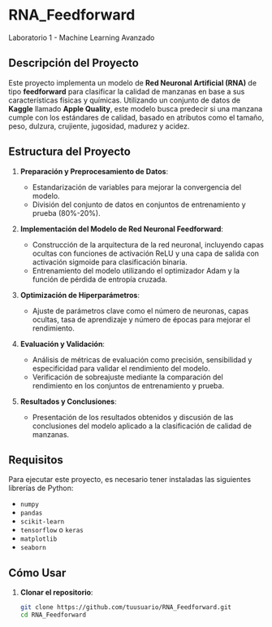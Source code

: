 # RNA_Feedforward

Laboratorio 1 - Machine Learning Avanzado

## Descripción del Proyecto

Este proyecto implementa un modelo de **Red Neuronal Artificial (RNA)** de tipo **feedforward** para clasificar la calidad de manzanas en base a sus características físicas y químicas. Utilizando un conjunto de datos de **Kaggle** llamado **Apple Quality**, este modelo busca predecir si una manzana cumple con los estándares de calidad, basado en atributos como el tamaño, peso, dulzura, crujiente, jugosidad, madurez y acidez.

## Estructura del Proyecto

1. **Preparación y Preprocesamiento de Datos**: 
   - Estandarización de variables para mejorar la convergencia del modelo.
   - División del conjunto de datos en conjuntos de entrenamiento y prueba (80%-20%).

2. **Implementación del Modelo de Red Neuronal Feedforward**:
   - Construcción de la arquitectura de la red neuronal, incluyendo capas ocultas con funciones de activación ReLU y una capa de salida con activación sigmoide para clasificación binaria.
   - Entrenamiento del modelo utilizando el optimizador Adam y la función de pérdida de entropía cruzada.

3. **Optimización de Hiperparámetros**:
   - Ajuste de parámetros clave como el número de neuronas, capas ocultas, tasa de aprendizaje y número de épocas para mejorar el rendimiento.

4. **Evaluación y Validación**:
   - Análisis de métricas de evaluación como precisión, sensibilidad y especificidad para validar el rendimiento del modelo.
   - Verificación de sobreajuste mediante la comparación del rendimiento en los conjuntos de entrenamiento y prueba.

5. **Resultados y Conclusiones**:
   - Presentación de los resultados obtenidos y discusión de las conclusiones del modelo aplicado a la clasificación de calidad de manzanas.

## Requisitos

Para ejecutar este proyecto, es necesario tener instaladas las siguientes librerías de Python:
- `numpy`
- `pandas`
- `scikit-learn`
- `tensorflow` o `keras`
- `matplotlib`
- `seaborn`

## Cómo Usar

1. **Clonar el repositorio**:
   ```bash
   git clone https://github.com/tuusuario/RNA_Feedforward.git
   cd RNA_Feedforward
